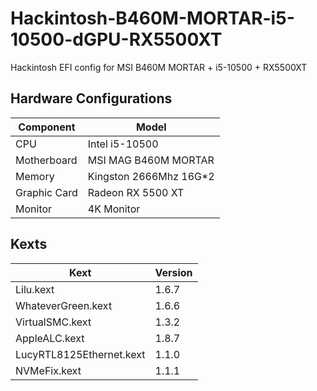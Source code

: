 # Hackintosh-B460M-MORTAR-i5-10500-dGPU-RX5500XT

Hackintosh EFI config for MSI B460M MORTAR + i5-10500 + RX5500XT

## Hardware Configurations

| **Component** | **Model**               |
| ------------- | ----------------------- |
| CPU           | Intel i5-10500          |
| Motherboard   | MSI MAG B460M MORTAR    |
| Memory        | Kingston 2666Mhz 16G\*2 |
| Graphic Card  | Radeon RX 5500 XT       |
| Monitor       | 4K Monitor              |

## Kexts

| **Kext**                 | **Version** |
| ------------------------ | ----------- |
| Lilu.kext                | 1.6.7       |
| WhateverGreen.kext       | 1.6.6       |
| VirtualSMC.kext          | 1.3.2       |
| AppleALC.kext            | 1.8.7       |
| LucyRTL8125Ethernet.kext | 1.1.0       |
| NVMeFix.kext             | 1.1.1       |
